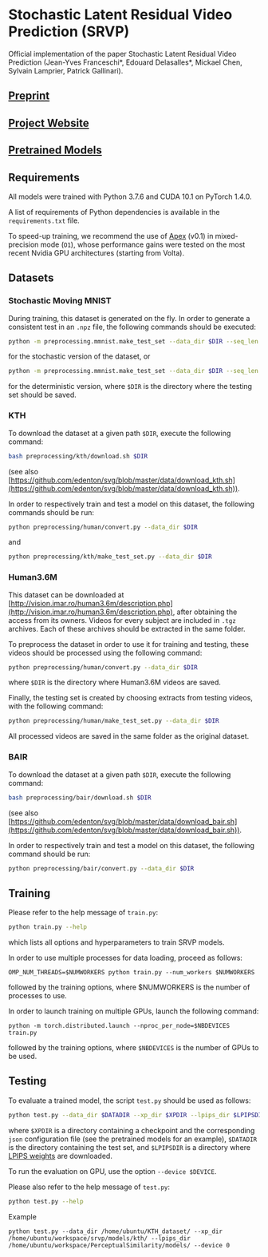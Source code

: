 # Stochastic Latent Residual Video Prediction (SRVP)

Official implementation of the paper Stochastic Latent Residual Video Prediction (Jean-Yves Franceschi*, Edouard Delasalles*, Mickael Chen, Sylvain Lamprier, Patrick Gallinari).

## [Preprint](https://arxiv.org/abs/2002.09219)

## [Project Website](https://sites.google.com/view/srvp/)

## [Pretrained Models](https://data.lip6.fr/srvp/)

## Requirements

All models were trained with Python 3.7.6 and CUDA 10.1 on PyTorch 1.4.0.

A list of requirements of Python dependencies is available in the `requirements.txt` file.

To speed-up training, we recommend the use of [Apex](https://nvidia.github.io/apex/) (v0.1) in mixed-precision mode (`O1`), whose performance gains were tested on the most recent Nvidia GPU architectures (starting from Volta).


## Datasets

### Stochastic Moving MNIST

During training, this dataset is generated on the fly.
In order to generate a consistent test in an `.npz` file, the following commands should be executed:
```bash
python -m preprocessing.mmnist.make_test_set --data_dir $DIR --seq_len 100
```
for the stochastic version of the dataset, or
```bash
python -m preprocessing.mmnist.make_test_set --data_dir $DIR --seq_len 25
```
for the deterministic version, where `$DIR` is the directory where the testing set should be saved.

### KTH

To download the dataset at a given path `$DIR`, execute the following command:
```bash
bash preprocessing/kth/download.sh $DIR
```
(see also [https://github.com/edenton/svg/blob/master/data/download_kth.sh](https://github.com/edenton/svg/blob/master/data/download_kth.sh)).

In order to respectively train and test a model on this dataset, the following commands should be run:
```bash
python preprocessing/human/convert.py --data_dir $DIR
```
and
```bash
python preprocessing/kth/make_test_set.py --data_dir $DIR
```

### Human3.6M

This dataset can be downloaded at [http://vision.imar.ro/human3.6m/description.php](http://vision.imar.ro/human3.6m/description.php), after obtaining the access from its owners.
Videos for every subject are included in `.tgz` archives. Each of these archives should be extracted in the same folder.

To preprocess the dataset in order to use it for training and testing, these videos should be processed using the following command:
```bash
python preprocessing/human/convert.py --data_dir $DIR
```
where `$DIR` is the directory where Human3.6M videos are saved.

Finally, the testing set is created by choosing extracts from testing videos, with the following command:
```bash
python preprocessing/human/make_test_set.py --data_dir $DIR
```

All processed videos are saved in the same folder as the original dataset.

### BAIR

To download the dataset at a given path `$DIR`, execute the following command:
```bash
bash preprocessing/bair/download.sh $DIR
```
(see also [https://github.com/edenton/svg/blob/master/data/download_bair.sh](https://github.com/edenton/svg/blob/master/data/download_bair.sh)).

In order to respectively train and test a model on this dataset, the following command should be run:
```bash
python preprocessing/bair/convert.py --data_dir $DIR
```


## Training

Please refer to the help message of `train.py`:
```bash
python train.py --help
```
which lists all options and hyperparameters to train SRVP models.

In order to use multiple processes for data loading, proceed as follows:
```
OMP_NUM_THREADS=$NUMWORKERS python train.py --num_workers $NUMWORKERS
```
followed by the training options, where $NUMWORKERS is the number of processes to use.

In order to launch training on multiple GPUs, launch the following command:
```
python -m torch.distributed.launch --nproc_per_node=$NBDEVICES train.py
```
followed by the training options, where `$NBDEVICES` is the number of GPUs to be used.



## Testing

To evaluate a trained model, the script `test.py` should be used as follows:

```bash
python test.py --data_dir $DATADIR --xp_dir $XPDIR --lpips_dir $LPIPSDIR
```

where `$XPDIR` is a directory containing a checkpoint and the corresponding `json` configuration file (see the pretrained models for an example), `$DATADIR` is the directory containing the test set, and `$LPIPSDIR` is a directory where [LPIPS weights](https://github.com/richzhang/PerceptualSimilarity/tree/master/models/weights) are downloaded.

To run the evaluation on GPU, use the option `--device $DEVICE`.

Please also refer to the help message of `test.py`:
```bash
python test.py --help
```

Example
```
python test.py --data_dir /home/ubuntu/KTH_dataset/ --xp_dir /home/ubuntu/workspace/srvp/models/kth/ --lpips_dir /home/ubuntu/workspace/PerceptualSimilarity/models/ --device 0
```
